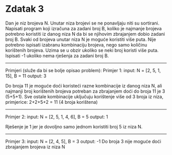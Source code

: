 # Zdatak 3

Dan je niz brojeva N. Unutar niza brojevi se ne ponavljaju niti su sortirani. Napisati
program koji izračuna za zadani broj B, koliko je najmanje brojeva potrebno koristiti iz
danog niza N da bi se njihovim zbrajanjem dobio zadani broj B. Svaki od brojeva unutar
niza N je moguće koristiti više puta. Nije potrebno ispisati izabranu kombinaciju brojeva,
nego samo količinu korištenih brojeva. Uzima se u obzir ukoliko se neki broj koristi više
puta. Ispisati -1 ukoliko nema rješenja za zadani broj B.

--------------------------------------------------------------------------------------------

Primjeri (služe da bi se bolje opisao problem):
Primjer 1:
input: N = [2, 5, 1, 15], B = 11
output: 3

Do broja 11 je moguće doći koristeći razne kombinacije iz danog niza N, ali najmanji
broj korištenih brojeva potreban za zbrajanjem doći do broja 11 je 3 (5+5+1).
Sve ostale kombinacije uključuju korištenje više od 3 broja iz niza, primjerice:
2+2+5+2 = 11 (4 broja korištena)

--------------------------------------------------------------------------------------------

Primjer 2:
input: N = [2, 5, 1, 4, 6], B = 5
output: 1

Rješenje je 1 jer je dovoljno samo jednom koristiti broj 5 iz niza N.

--------------------------------------------------------------------------------------------

Primjer 3:
input: N = [2, 4, 5], B = 3
output: -1
Do broja 3 nije moguće doći zbrajanjem brojeva iz niza N

